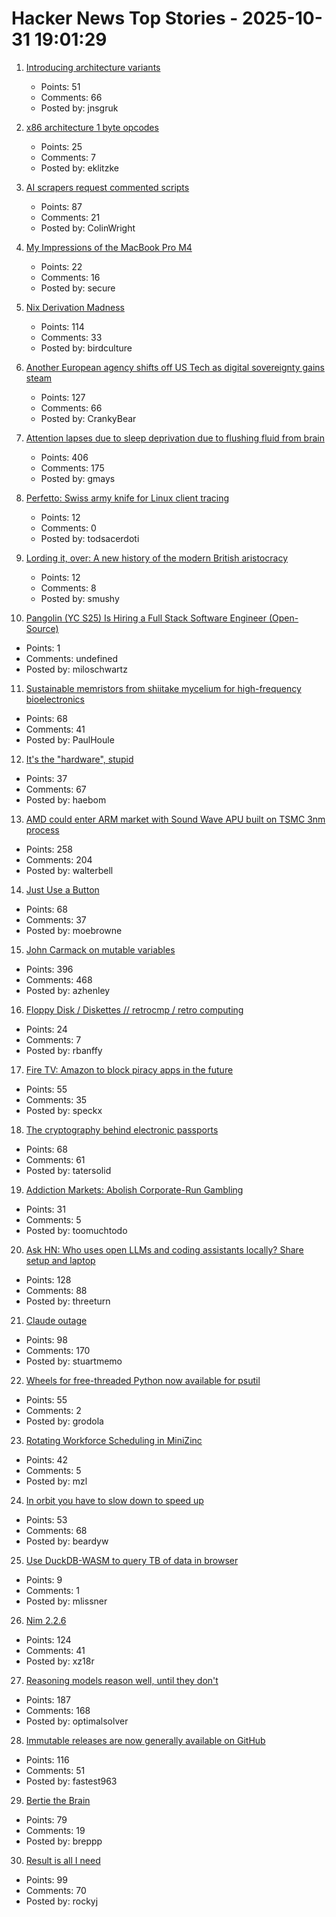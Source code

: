# Hacker News Top Stories - 2025-10-31 19:01:29

1. [Introducing architecture variants](https://discourse.ubuntu.com/t/introducing-architecture-variants-amd64v3-now-available-in-ubuntu-25-10/71312)
   - Points: 51
   - Comments: 66
   - Posted by: jnsgruk

2. [x86 architecture 1 byte opcodes](https://www.sandpile.org/x86/opc_1.htm)
   - Points: 25
   - Comments: 7
   - Posted by: eklitzke

3. [AI scrapers request commented scripts](https://cryptography.dog/blog/AI-scrapers-request-commented-scripts/)
   - Points: 87
   - Comments: 21
   - Posted by: ColinWright

4. [My Impressions of the MacBook Pro M4](https://michael.stapelberg.ch/posts/2025-10-31-macbook-pro-m4-impressions/)
   - Points: 22
   - Comments: 16
   - Posted by: secure

5. [Nix Derivation Madness](https://fzakaria.com/2025/10/29/nix-derivation-madness)
   - Points: 114
   - Comments: 33
   - Posted by: birdculture

6. [Another European agency shifts off US Tech as digital sovereignty gains steam](https://www.zdnet.com/article/another-european-agency-ditches-big-tech-as-digital-sovereignty-movement-gains-steam/)
   - Points: 127
   - Comments: 66
   - Posted by: CrankyBear

7. [Attention lapses due to sleep deprivation due to flushing fluid from brain](https://news.mit.edu/2025/your-brain-without-sleep-1029)
   - Points: 406
   - Comments: 175
   - Posted by: gmays

8. [Perfetto: Swiss army knife for Linux client tracing](https://lalitm.com/perfetto-swiss-army-knife/)
   - Points: 12
   - Comments: 0
   - Posted by: todsacerdoti

9. [Lording it, over: A new history of the modern British aristocracy](https://newcriterion.com/article/lording-it-over/)
   - Points: 12
   - Comments: 8
   - Posted by: smushy

10. [Pangolin (YC S25) Is Hiring a Full Stack Software Engineer (Open-Source)](https://docs.pangolin.net/careers/software-engineer-full-stack)
   - Points: 1
   - Comments: undefined
   - Posted by: miloschwartz

11. [Sustainable memristors from shiitake mycelium for high-frequency bioelectronics](https://journals.plos.org/plosone/article?id=10.1371/journal.pone.0328965)
   - Points: 68
   - Comments: 41
   - Posted by: PaulHoule

12. [It's the "hardware", stupid](https://haebom.dev/archive?post=4w67rj24q76nrm5yq8ep)
   - Points: 37
   - Comments: 67
   - Posted by: haebom

13. [AMD could enter ARM market with Sound Wave APU built on TSMC 3nm process](https://www.guru3d.com/story/amd-enters-arm-market-with-sound-wave-apu-built-on-tsmc-3nm-process/)
   - Points: 258
   - Comments: 204
   - Posted by: walterbell

14. [Just Use a Button](https://gomakethings.com/just-use-a-button/)
   - Points: 68
   - Comments: 37
   - Posted by: moebrowne

15. [John Carmack on mutable variables](https://twitter.com/id_aa_carmack/status/1983593511703474196)
   - Points: 396
   - Comments: 468
   - Posted by: azhenley

16. [Floppy Disk / Diskettes // retrocmp / retro computing](https://retrocmp.de/fdd/diskette/diskette.htm)
   - Points: 24
   - Comments: 7
   - Posted by: rbanffy

17. [Fire TV: Amazon to block piracy apps in the future](https://www.heise.de/en/news/Fire-TV-Amazon-to-block-piracy-apps-in-the-future-10964878.html)
   - Points: 55
   - Comments: 35
   - Posted by: speckx

18. [The cryptography behind electronic passports](https://blog.trailofbits.com/2025/10/31/the-cryptography-behind-electronic-passports/)
   - Points: 68
   - Comments: 61
   - Posted by: tatersolid

19. [Addiction Markets: Abolish Corporate-Run Gambling](https://www.thebignewsletter.com/p/addiction-markets-abolish-corporate)
   - Points: 31
   - Comments: 5
   - Posted by: toomuchtodo

20. [Ask HN: Who uses open LLMs and coding assistants locally? Share setup and laptop](undefined)
   - Points: 128
   - Comments: 88
   - Posted by: threeturn

21. [Claude outage](https://status.claude.com/incidents/s5f75jhwjs6g)
   - Points: 98
   - Comments: 170
   - Posted by: stuartmemo

22. [Wheels for free-threaded Python now available for psutil](https://gmpy.dev/blog/2025/wheels-for-free-threaded-python-now-available-in-psutil)
   - Points: 55
   - Comments: 2
   - Posted by: grodola

23. [Rotating Workforce Scheduling in MiniZinc](https://zayenz.se/blog/post/rotating-workforce-scheduling/)
   - Points: 42
   - Comments: 5
   - Posted by: mzl

24. [In orbit you have to slow down to speed up](https://www.wired.com/story/in-orbit-you-have-to-slow-down-to-speed-up/)
   - Points: 53
   - Comments: 68
   - Posted by: beardyw

25. [Use DuckDB-WASM to query TB of data in browser](https://lil.law.harvard.edu/blog/2025/10/24/rethinking-data-discovery-for-libraries-and-digital-humanities/)
   - Points: 9
   - Comments: 1
   - Posted by: mlissner

26. [Nim 2.2.6](https://nim-lang.org//blog/2025/10/31/nim-226.html)
   - Points: 124
   - Comments: 41
   - Posted by: xz18r

27. [Reasoning models reason well, until they don't](https://arxiv.org/abs/2510.22371)
   - Points: 187
   - Comments: 168
   - Posted by: optimalsolver

28. [Immutable releases are now generally available on GitHub](https://github.blog/changelog/2025-10-28-immutable-releases-are-now-generally-available/)
   - Points: 116
   - Comments: 51
   - Posted by: fastest963

29. [Bertie the Brain](https://en.wikipedia.org/wiki/Bertie_the_Brain)
   - Points: 79
   - Comments: 19
   - Posted by: breppp

30. [Result is all I need](https://rockyj-blogs.web.app/2025/10/25/result-monad.html)
   - Points: 99
   - Comments: 70
   - Posted by: rockyj

